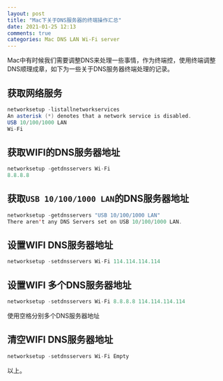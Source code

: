 ```yaml
---
layout: post
title: "Mac下关于DNS服务器的终端操作汇总"
date: 2021-01-25 12:13
comments: true
categories: Mac DNS LAN Wi-Fi server
---
```


Mac中有时候我们需要调整DNS来处理一些事情，作为终端控，使用终端调整DNS顺理成章，如下为一些关于DNS服务器终端处理的记录。

<!--more-->

## 获取网络服务
```java
networksetup -listallnetworkservices
An asterisk (*) denotes that a network service is disabled.
USB 10/100/1000 LAN
Wi-Fi
```

## 获取WIFI的DNS服务器地址
```java
networksetup -getdnsservers Wi-Fi
8.8.8.8
```

## 获取`USB 10/100/1000 LAN`的DNS服务器地址
```java
networksetup -getdnsservers "USB 10/100/1000 LAN"
There aren't any DNS Servers set on USB 10/100/1000 LAN.
```

## 设置WIFI DNS服务器地址
```java
networksetup -setdnsservers Wi-Fi 114.114.114.114
```

## 设置WIFI 多个DNS服务器地址
```java
networksetup -setdnsservers Wi-Fi 8.8.8.8 114.114.114.114
```
使用空格分别多个DNS服务器地址

## 清空WIFI DNS服务器地址
```java
networksetup -setdnsservers Wi-Fi Empty
```

以上。
